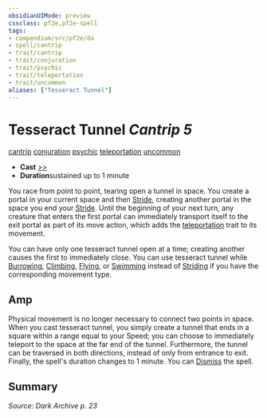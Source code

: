```yaml
---
obsidianUIMode: preview
cssclass: pf2e,pf2e-spell
tags:
- compendium/src/pf2e/da
- spell/cantrip
- trait/cantrip
- trait/conjuration
- trait/psychic
- trait/teleportation
- trait/uncommon
aliases: ["Tesseract Tunnel"]
---
```

# Tesseract Tunnel *Cantrip 5*   
[cantrip](../../Rules/traits/cantrip.md)  [conjuration](../../Rules/traits/conjuration.md)  [psychic](../../Rules/traits/psychic-da.md)  [teleportation](../../Rules/traits/teleportation.md)  [uncommon](../../Rules/traits/uncommon.md)  

- **Cast** [>>](../../Rules/core-rulebook/chapter-9-playing-the-game.md#Actions "Two-Action") 
- **Duration**sustained up to 1 minute

You race from point to point, tearing open a tunnel in space. You create a portal in your current space and then [Stride](../../Rules/actions/stride.md), creating another portal in the space you end your [Stride](../../Rules/actions/stride.md). Until the beginning of your next turn, any creature that enters the first portal can immediately transport itself to the exit portal as part of its move action, which adds the [teleportation](../../Rules/traits/teleportation.md) trait to its movement.

You can have only one tesseract tunnel open at a time; creating another causes the first to immediately close. You can use tesseract tunnel while [Burrowing](../../Rules/actions/burrow.md), [Climbing](../../Rules/actions/climb.md), [Flying](../../Rules/actions/fly.md), or [Swimming](../../Rules/actions/swim.md) instead of [Striding](../../Rules/actions/stride.md) if you have the corresponding movement type.

## Amp

Physical movement is no longer necessary to connect two points in space. When you cast tesseract tunnel, you simply create a tunnel that ends in a square within a range equal to your Speed; you can choose to immediately teleport to the space at the far end of the tunnel. Furthermore, the tunnel can be traversed in both directions, instead of only from entrance to exit. Finally, the spell's duration changes to 1 minute. You can [Dismiss](../../Rules/actions/dismiss.md) the spell.

## Summary

*Source: Dark Archive p. 23*